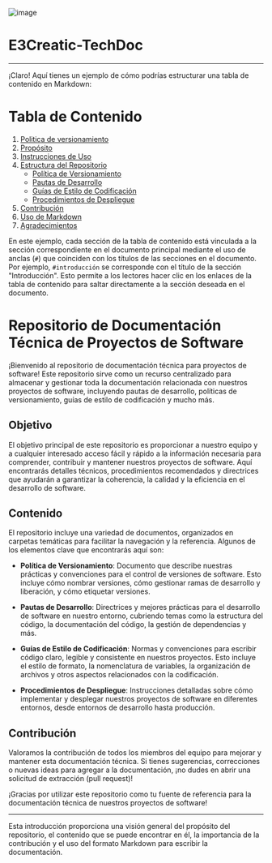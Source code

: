 ![image](https://github.com/crodrigr/E3Creatic-TechDoc/assets/31961588/14bd29f8-9fbd-4ac3-ad60-b6fdfba6887a)



# E3Creatic-TechDoc

---

¡Claro! Aquí tienes un ejemplo de cómo podrías estructurar una tabla de contenido en Markdown:


# Tabla de Contenido

1. [Politica de versionamiento](#Documents/Version/PoliticaVersionamiento.md)
2. [Propósito](#propósito)
3. [Instrucciones de Uso](#instrucciones-de-uso)
4. [Estructura del Repositorio](#estructura-del-repositorio)
    - [Política de Versionamiento](#política-de-versionamiento)
    - [Pautas de Desarrollo](#pautas-de-desarrollo)
    - [Guías de Estilo de Codificación](#guías-de-estilo-de-codificación)
    - [Procedimientos de Despliegue](#procedimientos-de-despliegue)
5. [Contribución](#contribución)
6. [Uso de Markdown](#uso-de-markdown)
7. [Agradecimientos](#agradecimientos)


En este ejemplo, cada sección de la tabla de contenido está vinculada a la sección correspondiente en el documento principal mediante el uso de anclas (`#`) que coinciden con los títulos de las secciones en el documento. Por ejemplo, `#introducción` se corresponde con el título de la sección "Introducción". Esto permite a los lectores hacer clic en los enlaces de la tabla de contenido para saltar directamente a la sección deseada en el documento.

# Repositorio de Documentación Técnica de Proyectos de Software

¡Bienvenido al repositorio de documentación técnica para proyectos de software! Este repositorio sirve como un recurso centralizado para almacenar y gestionar toda la documentación relacionada con nuestros proyectos de software, incluyendo pautas de desarrollo, políticas de versionamiento, guías de estilo de codificación y mucho más.

## Objetivo

El objetivo principal de este repositorio es proporcionar a nuestro equipo y a cualquier interesado acceso fácil y rápido a la información necesaria para comprender, contribuir y mantener nuestros proyectos de software. Aquí encontrarás detalles técnicos, procedimientos recomendados y directrices que ayudarán a garantizar la coherencia, la calidad y la eficiencia en el desarrollo de software.

## Contenido

El repositorio incluye una variedad de documentos, organizados en carpetas temáticas para facilitar la navegación y la referencia. Algunos de los elementos clave que encontrarás aquí son:

- **Política de Versionamiento**: Documento que describe nuestras prácticas y convenciones para el control de versiones de software. Esto incluye cómo nombrar versiones, cómo gestionar ramas de desarrollo y liberación, y cómo etiquetar versiones.

- **Pautas de Desarrollo**: Directrices y mejores prácticas para el desarrollo de software en nuestro entorno, cubriendo temas como la estructura del código, la documentación del código, la gestión de dependencias y más.

- **Guías de Estilo de Codificación**: Normas y convenciones para escribir código claro, legible y consistente en nuestros proyectos. Esto incluye el estilo de formato, la nomenclatura de variables, la organización de archivos y otros aspectos relacionados con la codificación.

- **Procedimientos de Despliegue**: Instrucciones detalladas sobre cómo implementar y desplegar nuestros proyectos de software en diferentes entornos, desde entornos de desarrollo hasta producción.

## Contribución

Valoramos la contribución de todos los miembros del equipo para mejorar y mantener esta documentación técnica. Si tienes sugerencias, correcciones o nuevas ideas para agregar a la documentación, ¡no dudes en abrir una solicitud de extracción (pull request)!



¡Gracias por utilizar este repositorio como tu fuente de referencia para la documentación técnica de nuestros proyectos de software!

---

Esta introducción proporciona una visión general del propósito del repositorio, el contenido que se puede encontrar en él, la importancia de la contribución y el uso del formato Markdown para escribir la documentación.
